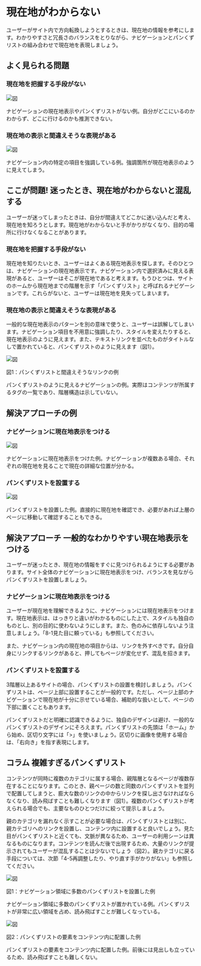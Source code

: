 # 現在地がわからない

ユーザーがサイト内で方向転換しようとするときは、現在地の情報を参考にします。わかりやすさと冗長さのバランスをとりながら、ナビゲーションとパンくずリストの組み合わせで現在地を表現しましょう。

## よく見られる問題

### 現在地を把握する手段がない

![図](../img/4-4-ng01.png)

ナビゲーションの現在地表示やパンくずリストがない例。自分がどこにいるのかわからず、どこに行けるのかも推測できない。

### 現在地の表示と間違えそうな表現がある

![図](../img/4-4-ng02.png)

ナビゲーション内の特定の項目を強調している例。強調箇所が現在地表示のように見えてしまう。

## ここが問題! 迷ったとき、現在地がわからないと混乱する

ユーザーが迷ってしまったときは、自分が間違えてどこかに迷い込んだと考え、現在地を知ろうとします。現在地がわからないと手がかりがなくなり、目的の場所に行けなくなることがあります。

### 現在地を把握する手段がない

現在地を知りたいとき、ユーザーはよくある現在地表示を探します。そのひとつは、ナビゲーションの現在地表示です。ナビゲーション内で選択済みに見える表現があると、ユーザーはそこが現在地であると考えます。もうひとつは、サイトのホームから現在地までの階層を示す「パンくずリスト」と呼ばれるナビゲーションです。これらがないと、ユーザーは現在地を見失ってしまいます。

### 現在地の表示と間違えそうな表現がある

一般的な現在地表示のパターンを別の意味で使うと、ユーザーは誤解してしまいます。ナビゲーション項目を不用意に強調したり、スタイルを変えたりすると、現在地表示のように見えます。また、テキストリンクを並べたものがタイトルなしで置かれていると、パンくずリストのように見えます（図1）。

![図](../img/4-4-fig01.png)

図1：パンくずリストと間違えそうなリンクの例

パンくずリストのように見えるナビゲーションの例。実際はコンテンツが所属するタグの一覧であり、階層構造は示していない。


## 解決アプローチの例

### ナビゲーションに現在地表示をつける

![図](../img/4-4-ok01.png)

ナビゲーションに現在地表示をつけた例。ナビゲーションが複数ある場合、それぞれの現在地を見ることで現在の詳細な位置が分かる。

### パンくずリストを設置する

![図](../img/4-4-ok02.png)

パンくずリストを設置した例。直接的に現在地を確認でき、必要があれば上層のページに移動して確認することもできる。

## 解決アプローチ 一般的なわかりやすい現在地表示をつける

ユーザーが迷ったとき、現在地の情報をすぐに見つけられるようにする必要があります。サイト全体のナビゲーションに現在地表示をつけ、バランスを見ながらパンくずリストを設置しましょう。

### ナビゲーションに現在地表示をつける

ユーザーが現在地を理解できるように、ナビゲーションには現在地表示をつけます。現在地表示は、はっきりと違いがわかるものにした上で、スタイルも独自のものとし、別の目的に使わないようにします。また、色のみに依存しないよう注意しましょう。「8-1見た目に頼っている」も参照してください。

また、ナビゲーション内の現在地の項目からは、リンクを外すべきです。自分自身にリンクするリンクがあると、押してもページが変化せず、混乱を招きます。

### パンくずリストを設置する

3階層以上あるサイトの場合、パンくずリストの設置を検討しましょう。パンくずリストは、ページ上部に設置することが一般的です。ただし、ページ上部のナビゲーションで現在地が十分に示せている場合、補助的な扱いとして、ページの下部に置くこともあります。

パンくずリストだと明確に認識できるように、独自のデザインは避け、一般的なパンくずリストのデザインにそろえます。パンくずリストの先頭は「ホーム」から始め、区切り文字には「>」を使いましょう。区切りに画像を使用する場合は、「右向き」を指す表現にします。

## コラム 複雑すぎるパンくずリスト

コンテンツが同時に複数のカテゴリに属する場合、親階層となるページが複数存在することになります。このとき、親ページの数と同数のパンくずリストを並列で配置してしまうと、膨大な数のリンクの中からリンクを探し出さなければならなくなり、読み飛ばすことも難しくなります（図1）。複数のパンくずリストが考えられる場合でも、主要なものひとつだけに絞って提示しましょう。

親のカテゴリを漏れなく示すことが必要な場合は、パンくずリストとは別に、親カテゴリへのリンクを設置し、コンテンツ内に設置すると良いでしょう。見た目がパンくずリストと近くても、文脈が異なるため、ユーザーの利用シーンは異なるものになります。コンテンツを読んだ後で出現するため、大量のリンクが提示されてもユーザーが混乱することは少ないでしょう（図2）。親カテゴリに戻る手段については、次節「4-5再調整したり、やり直す手がかりがない」も参照してください。

![図](../img/4-0-fig05.png)

図1：ナビゲーション領域に多数のパンくずリストを設置した例

ナビゲーション領域に多数のパンくずリストが置かれている例。パンくずリストが非常に広い領域を占め、読み飛ばすことが難しくなっている。

![図](../img/4-4-fig02.png)

図2：パンくずリストの要素をコンテンツ内に配置した例

パンくずリストの要素をコンテンツ内に配置した例。前後には見出しも立っているため、読み飛ばすことも難しくない。
